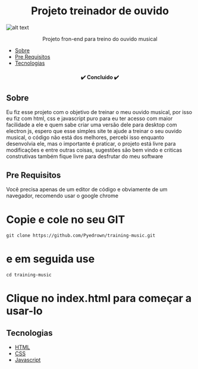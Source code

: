 <h1 align="center">Projeto treinador de ouvido</h1>

![alt text](https://github.com/Pyedrown/training-music/blob/master/presentation/screenshot.PNG)

<p align="center">Projeto fron-end para treino do ouvido musical</p>

* [Sobre](#Sobre)
* [Pre Requisitos](#Pre-requisitos)
* [Tecnologias](#tecnologias)

<h4 align="center">
 ✔️ Concluido ✔️
</h4>

## Sobre
Eu fiz esse projeto com o objetivo de treinar o meu ouvido musical, por isso eu fiz com html, css e javascript puro para eu ter acesso com maior facilidade a ele e 
quem sabe criar uma versão dele para desktop com electron js, espero que esse simples site te ajude a treinar o seu ouvido musical, o código não está dos melhores, percebi
isso enquanto desenvolvia ele, mas o importante é praticar, o projeto está livre para modificações e entre outras coisas, sugestões são bem vindo e criticas construtivas também
fique livre para desfrutar do meu software

## Pre Requisitos
Você precisa apenas de um editor de código e obviamente de um navegador, recomendo usar o google chrome

# Copie e cole no seu GIT
```
git clone https://github.com/Pyedrown/training-music.git
```

# e em seguida use
```
cd training-music
```

# Clique no index.html para começar a usar-lo

## Tecnologias

- [HTML](https://developer.mozilla.org/pt-BR/docs/Web/HTML)
- [CSS](https://developer.mozilla.org/pt-BR/docs/Web/CSS)
- [Javascript](https://developer.mozilla.org/pt-BR/docs/Web/JavaScript)
